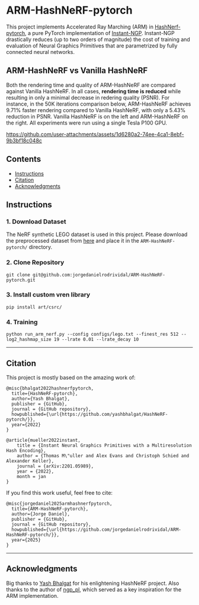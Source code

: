 # ARM-HashNeRF-pytorch

This project implements Accelerated Ray Marching (ARM) in [HashNerf-pytorch](https://github.com/yashbhalgat/HashNeRF-pytorch), a pure PyTorch implementation of [Instant-NGP](https://github.com/NVlabs/instant-ngp). Instant-NGP drastically reduces (up to two orders of magnitude) the cost of training and evaluation of Neural Graphics Primitives that are parametrized by fully connected neural networks.

## ARM-HashNeRF vs Vanilla HashNeRF
Both the rendering time and quality of ARM-HashNeRF are compared against Vanilla HashNeRF. In all cases, **rendering time is reduced** while resulting in only a minimal decrease in redering quality (PSNR). For instance, in the 50K iterations comparison below, ARM-HashNeRF achieves 9.71% faster rendering compared to Vanilla HashNeRF, with only a 5.43% reduction in PSNR. Vanilla HashNeRF is on the left and ARM-HashNeRF on the right. All experiments were run using a single Tesla P100 GPU.


<!-- <video width="100%" controls>
  <source src="original-vs-art2_50K_default.mp4" type="video/mp4">
  Your browser does not support the video tag.
</video> -->

https://github.com/user-attachments/assets/1d6280a2-74ee-4ca1-8ebf-9b3bf18c048c




## Contents
- [Instructions](#instructions)
- [Citation](#citation)
- [Acknowledgments](#acknowledgments)


## Instructions

### 1. Download Dataset

The NeRF synthetic LEGO dataset is used in this project. Please download the preprocessed dataset from [here](https://drive.google.com/file/d/1spe2zFbqgz2Rt0fR1tJs5seJBxS0R-Sy/view) and place it in the `ARM-HashNeRF-pytorch/` directory.


### 2. Clone Repository

```
git clone git@github.com:jorgedanielrodrividal/ARM-HashNeRF-pytorch.git
```

### 3. Install custom vren library

```
pip install art/csrc/
```

### 4. Training

```
python run_arm_nerf.py --config configs/lego.txt --finest_res 512 --log2_hashmap_size 19 --lrate 0.01 --lrate_decay 10
```

---

## Citation

This project is mostly based on the amazing work of:

```
@misc{bhalgat2022hashnerfpytorch,
  title={HashNeRF-pytorch},
  author={Yash Bhalgat},
  publisher = {GitHub},
  journal = {GitHub repository},
  howpublished={\url{https://github.com/yashbhalgat/HashNeRF-pytorch/}},
  year={2022}
}
```

```
@article{mueller2022instant,
    title = {Instant Neural Graphics Primitives with a Multiresolution Hash Encoding},
    author = {Thomas M\"uller and Alex Evans and Christoph Schied and Alexander Keller},
    journal = {arXiv:2201.05989},
    year = {2022},
    month = jan
}
```

If you find this work useful, feel free to cite:

```
@misc{jorgedaniel2025armhashnerfpytorch,
  title={ARM-HashNeRF-pytorch},
  author={Jorge Daniel},
  publisher = {GitHub},
  journal = {GitHub repository},
  howpublished={\url{https://github.com/jorgedanielrodrividal/ARM-HashNeRF-pytorch/}},
  year={2025}
}
```

---

## Acknowledgments
Big thanks to [Yash Bhalgat](https://github.com/yashbhalgat) for his enlightening HashNeRF project. Also thanks to the author of [ngp_pl](https://github.com/kwea123/ngp_pl), which served as a key inspiration for the ARM implementation.

